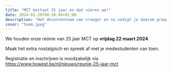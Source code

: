 ```yaml
---
title: "MCT bestaat 25 jaar en dat vieren we!"
date: 2024-02-28T08:30:40+01:00
description: "Het docententeam van vroeger en nu nodigt je daarom graag uit op onze (vernieuwde) campus voor een gezellige avond!"
cover: "team.jpeg"
---
```


We houden onze reünie van 25 jaar MCT op **vrijdag 22 maart 2024**.

Maak het extra nostalgisch en spreek af met je medestudenten van toen.

Registratie en inschrijven is noodzakelijk via https://www.howest.be/nl/nieuws/reunie-25-jaar-mct
